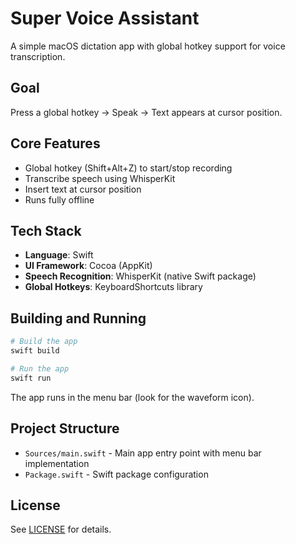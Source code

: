 # Super Voice Assistant

A simple macOS dictation app with global hotkey support for voice transcription.

## Goal

Press a global hotkey → Speak → Text appears at cursor position.

## Core Features
- Global hotkey (Shift+Alt+Z) to start/stop recording
- Transcribe speech using WhisperKit
- Insert text at cursor position
- Runs fully offline

## Tech Stack
- **Language**: Swift
- **UI Framework**: Cocoa (AppKit)
- **Speech Recognition**: WhisperKit (native Swift package)
- **Global Hotkeys**: KeyboardShortcuts library

## Building and Running

```bash
# Build the app
swift build

# Run the app
swift run
```

The app runs in the menu bar (look for the waveform icon).

## Project Structure
- `Sources/main.swift` - Main app entry point with menu bar implementation
- `Package.swift` - Swift package configuration

## License

See [LICENSE](LICENSE) for details.
